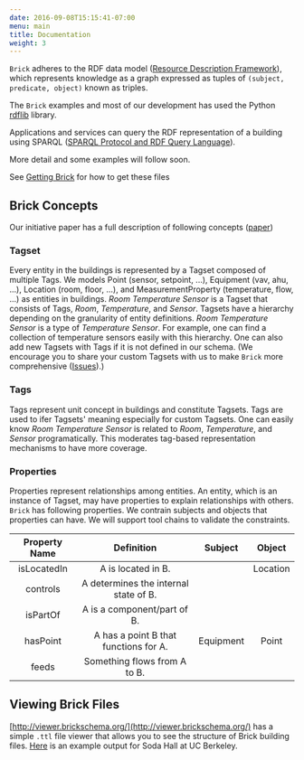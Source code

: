 ```yaml
---
date: 2016-09-08T15:15:41-07:00
menu: main
title: Documentation
weight: 3
---
```


`Brick` adheres to the RDF data model ([Resource Description Framework](https://www.w3.org/TR/2014/NOTE-rdf11-primer-20140225/)), which
represents knowledge as a graph expressed as tuples of `(subject, predicate, object)` known as triples.

The `Brick` examples and most of our development has used the Python
[rdflib](https://rdflib.readthedocs.io/en/stable/) library.

Applications and services can query the RDF representation of a building using
SPARQL ([SPARQL Protocol and RDF Query Language](https://www.w3.org/TR/rdf-sparql-query/)).

More detail and some examples will follow soon.


See [Getting Brick](/source) for how to get these files


## Brick Concepts
Our initiative paper has a full description of following concepts ([paper](/papers/Brick-BuildSys2016.pdf))
### Tagset
Every entity in the buildings is represented by a Tagset composed of multiple Tags. 
We models Point (sensor, setpoint, ...), Equipment (vav, ahu, ...), Location (room, floor, ...), and MeasurementProperty (temperature, flow, ...) as entities in buildings.
*Room Temperature Sensor* is a Tagset that consists of Tags, *Room*, *Temperature*, and *Sensor*.
Tagsets have a hierarchy depending on the granularity of entity definitions. *Room Temperature Sensor* is a type of *Temperature Sensor*. For example, one can find a collection of temperature sensors easily with this hierarchy.
One can also add new Tagsets with Tags if it is not defined in our schema. (We encourage you to share your custom Tagsets with us to make `Brick` more comprehensive ([Issues](https://github.com/BuildSysUniformMetadata/GroundTruth/issues)).)
 

### Tags
Tags represent unit concept in buildings and constitute Tagsets. Tags are used to ifer Tagsets' meaning especially for custom Tagsets.
One can easily know *Room Temperature Sensor* is related to *Room*, *Temperature*, and *Sensor* programatically.
This moderates tag-based representation mechanisms to have more coverage.
 

### Properties
Properties represent relationships among entities. An entity, which is an instance of Tagset, may have properties to explain relationships with others.
`Brick` has following properties. We contrain subjects and objects that properties can have. We will support tool chains to validate the constraints.

| Property Name |               Definition              | Subject | Object |
|:-------------:|:-------------------------------------:|:-------:|:------:|
|  isLocatedIn  |           A is located in B.          |         |Location|
|    controls   | A determines the internal state of B. |         |        |
|    isPartOf   |      A is a component/part of B.      |         |        |
|    hasPoint   | A has a point B that functions for A. |Equipment| Point  |
|     feeds     |      Something flows from A to B.     |         |        |


## Viewing Brick Files

[http://viewer.brickschema.org/](http://viewer.brickschema.org/) has a simple `.ttl` file viewer that allows you to see the structure of Brick building files.
[Here](http://viewer.brickschema.org/static/soda.pdf) is an example output for Soda Hall at UC Berkeley.

